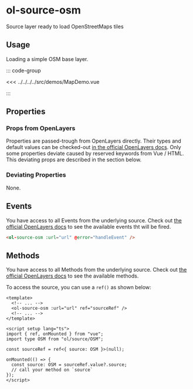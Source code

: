 # ol-source-osm

Source layer ready to load OpenStreetMaps tiles

<script setup>
import MapDemo from "@demos/MapDemo.vue"
</script>

<ClientOnly>
<MapDemo />
</ClientOnly>

## Usage

Loading a simple OSM base layer.

::: code-group

<<< ../../../../src/demos/MapDemo.vue

:::

## Properties

### Props from OpenLayers

Properties are passed-trough from OpenLayers directly.
Their types and default values can be checked-out [in the official OpenLayers docs](https://openlayers.org/en/latest/apidoc/module-ol_source_OSM-OSM.html).
Only some properties deviate caused by reserved keywords from Vue / HTML.
This deviating props are described in the section below.

### Deviating Properties

None.

## Events

You have access to all Events from the underlying source.
Check out [the official OpenLayers docs](https://openlayers.org/en/latest/apidoc/module-ol_source_OSM-OSM.html) to see the available events tht will be fired.

```html
<ol-source-osm :url="url" @error="handleEvent" />
```

## Methods

You have access to all Methods from the underlying source.
Check out [the official OpenLayers docs](https://openlayers.org/en/latest/apidoc/module-ol_source_OSM-OSM.html) to see the available methods.

To access the source, you can use a `ref()` as shown below:

```vue
<template>
  <!-- ... -->
  <ol-source-osm :url="url" ref="sourceRef" />
  <!-- ... -->
</template>

<script setup lang="ts">
import { ref, onMounted } from "vue";
import type OSM from "ol/source/OSM";

const sourceRef = ref<{ source: OSM }>(null);

onMounted(() => {
  const source: OSM = sourceRef.value?.source;
  // call your method on `source`
});
</script>
```
